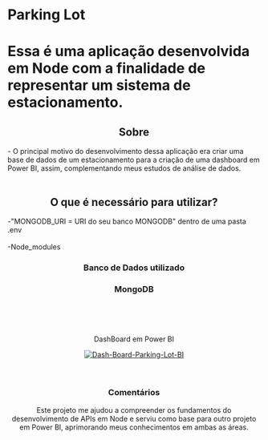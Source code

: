 # Parking Lot 
<h1>Essa é uma aplicação desenvolvida em Node com a finalidade de representar um sistema de estacionamento.</h1>
<h2 align = "center" >Sobre</h2>
<p>- O principal motivo do desenvolvimento dessa aplicação era criar uma base de dados de um estacionamento para a criação de uma dashboard em Power BI, assim, complementando meus estudos de análise de dados.<br><br>
</p>

<h2 align = "center" >O que é necessário para utilizar?</h2>
-"MONGODB_URI = URI do seu banco MONGODB" dentro de uma pasta .env<br><br>
-Node_modules<br>
<div align="center">
   <h3>Banco de Dados utilizado</h3>
   <h3>MongoDB</h3>
 <div>

<div align = "center">

  <br><br><br>
  <p>DashBoard em Power BI</p>
  <a href="https://ibb.co/98yJyf6"><img src="https://i.ibb.co/qymzm4K/Dash-Board-Parking-Lot-BI.png" alt="Dash-Board-Parking-Lot-BI" border="0" /></a>
  <br><br><br>
</div>

   <h3>Comentários</h3>
   <p>Este projeto me ajudou a compreender os fundamentos do desenvolvimento de APIs em Node e serviu como base para outro projeto em Power BI, aprimorando meus conhecimentos em ambas as áreas.</p>
 
